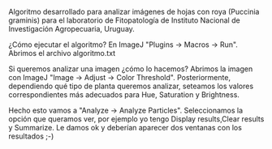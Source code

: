 Algoritmo desarrollado para analizar imágenes de hojas con roya (Puccinia graminis) para el laboratorio de Fitopatología de Instituto Nacional de Investigación Agropecuaria, Uruguay.

¿Cómo ejecutar el algoritmo?
En ImageJ "Plugins -> Macros -> Run". Abrimos el archivo algoritmo.txt

Si queremos analizar una imagen ¿cómo lo hacemos?
Abrimos la imagen con ImageJ "Image -> Adjust -> Color Threshold".
   Posteriormente, dependiendo qué tipo de planta queremos analizar, seteamos los valores correspondientes más adecuados para Hue,            Saturation y Brightness.
   
   Hecho esto vamos a "Analyze -> Analyze Particles". Seleccionamos la opción que queramos ver, por ejemplo yo tengo Display results,Clear    results y Summarize.
   Le damos ok y deberían aparecer dos ventanas con los resultados ;-) 
